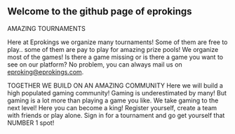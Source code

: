 ## Welcome to the github page of eprokings

AMAZING TOURNAMENTS

Here at Eprokings we organize many tournaments! Some of them are free to play.. some of them are pay to play for amazing prize pools!
We organize most of the games! Is there a game missing or is there a game you want to see on our platform? No problem, you can always mail us on eproking@eprokings.com. 

 

TOGETHER WE BUILD ON AN AMAZING COMMUNITY
Here we will build a high populated gaming community! Gaming is underestimated by many! But gaming is a lot more than playing a game you like. We take gaming to the next level! Here you can become a king! Register yourself, create a team with friends or play alone. Sign in for a tournament and go get yourself that NUMBER 1 spot!
